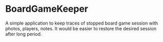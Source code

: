 # BoardGameKeeper
A simple application to keep traces of stopped board game session with photos, players, notes. It would be easier to restore the desired session after long period.

